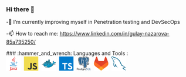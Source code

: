 ### Hi there 👋


-🌱 I’m currently improving myself in  Penetration testing and DevSecOps

-📫 How to reach me: https://www.linkedin.com/in/gulay-nazarova-85a735250/
<!--- 
- 👯 I’m looking to collaborate on ...
- 🤔 I’m looking for help with ...
- 💬 Ask me about ...
-🔭 I’m currently working on ...
- 😄 Pronouns: ...
- ⚡ Fun fact: ...
---!>


### :hammer_and_wrench: Languages and Tools :
<div>
  <img src="https://github.com/devicons/devicon/blob/master/icons/java/java-original-wordmark.svg" title="Java" alt="Java" width="40" height="40"/>&nbsp;
  <img src="https://github.com/devicons/devicon/blob/master/icons/javascript/javascript-original.svg" title="JavaScript" alt="JavaScript" width="40" height="40"/>&nbsp;
  <img src="https://github.com/devicons/devicon/blob/master/icons/docker/docker-original.svg" title="Docker" alt="Docker" width="40" height="40"/>&nbsp;
   <img src="https://github.com/devicons/devicon/blob/master/icons/typescript/typescript-original.svg" title="Typescript" alt="Typescript" width="40" height="40"/>&nbsp;
    <img src="https://github.com/devicons/devicon/blob/master/icons/postgresql/postgresql-original-wordmark.svg" title="Postgresql" alt="Postgresql" width="40" height="40"/>&nbsp;
    <img src="https://github.com/devicons/devicon/blob/master/icons/gitlab/gitlab-original.svg" title="Gitlab" alt="Gitlab" width="40" height="40"/>&nbsp;
   <img src="https://github.com/devicons/devicon/blob/master/icons/mysql/mysql-original.svg" title="MYSQl" alt="MYSQl" width="40" height="40"/>&nbsp;
 
   
  
  
 
</div>

